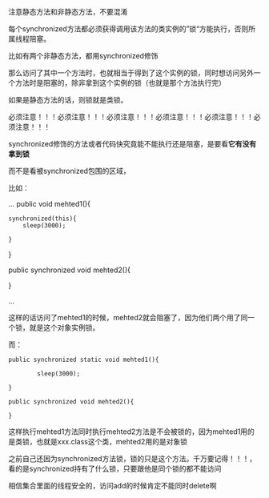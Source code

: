 注意静态方法和非静态方法，不要混淆

每个synchronized方法都必须获得调用该方法的类实例的”锁“方能执行，否则所属线程阻塞。

比如有两个非静态方法，都用synchronized修饰

那么访问了其中一个方法时，也就相当于得到了这个实例的锁，同时想访问另外一个方法时是阻塞的，除非拿到这个实例的锁（也就是那个方法执行完）


如果是静态方法的话，则锁就是类锁。


必须注意！！！必须注意！！！必须注意！！！必须注意！！！必须注意！！！必须注意！！！

synchronized修饰的方法或者代码快究竟能不能执行还是阻塞，是要看**它有没有拿到锁**

而不是看被synchronized包围的区域，

比如：

...
public void mehted1(){

    synchronized(this){
        sleep(3000);

    }
}

public synchronized void mehted2(){

}

...


这样的话访问了mehted1的时候，mehted2就会阻塞了，因为他们两个用了同一个锁，就是这个对象实例锁。

而：
```
public synchronized static void mehted1(){

        sleep(3000);

}

public synchronized void mehted2(){

}
```
这样执行mehted1方法同时执行mehted2方法是不会被锁的，因为mehted1用的是类锁，也就是xxx.class这个类，mehted2用的是对象锁


之前自己还因为synchronized方法锁，锁的只是这个方法。千万要记得！！！，看的是synchronized持有了什么锁，只要跟他是同个锁的都不能访问

相信集合里面的线程安全的，访问add的时候肯定不能同时delete啊
